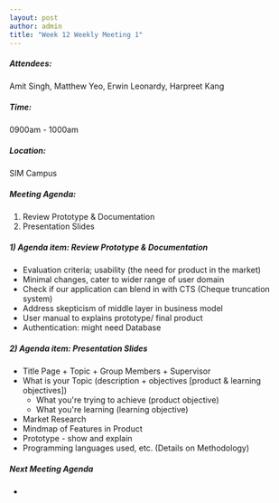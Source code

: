 ```yaml
---
layout: post
author: admin
title: "Week 12 Weekly Meeting 1"
---
```


##### Attendees:
Amit Singh, Matthew Yeo, Erwin Leonardy, Harpreet Kang

##### Time:
0900am - 1000am

##### Location: 
SIM Campus

##### Meeting Agenda:
1. Review Prototype & Documentation
2. Presentation Slides

##### 1) Agenda item: Review Prototype & Documentation
- Evaluation criteria; usability (the need for product in the market)
- Minimal changes, cater to wider range of user domain
- Check if our application can blend in with CTS (Cheque truncation system)
- Address skepticism of middle layer in business model
- User manual to explains prototype/ final product
- Authentication: might need Database

##### 2) Agenda item: Presentation Slides
- Title Page + Topic + Group Members + Supervisor
- What is your Topic (description + objectives [product & learning objectives])
  - What you're trying to achieve (product objective)
  - What you're learning (learning objective) 
- Market Research
- Mindmap of Features in Product
- Prototype - show and explain
- Programming languages used, etc. (Details on Methodology)

##### Next Meeting Agenda
- 
